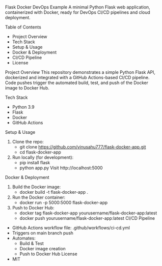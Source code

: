 Flask Docker DevOps Example
A minimal Python Flask web application, containerized with Docker, ready for DevOps CI/CD pipelines and cloud deployment.

Table of Contents

- Project Overview
- Tech Stack
- Setup & Usage
- Docker & Deployment
- CI/CD Pipeline
- License

Project Overview
This repository demonstrates a simple Python Flask API, dockerized and integrated with a GitHub Actions-based CI/CD pipeline. Code pushes trigger the automated build, test, and push of the Docker image to Docker Hub.

Tech Stack
- Python 3.9
- Flask
- Docker
- GitHub Actions

Setup & Usage
1. Clone the repo:
   - git clone https://github.com/vinusahu777/flask-docker-app.git
   - cd flask-docker-app
2. Run locally (for development):
   - pip install flask
   - python app.py
   Visit http://localhost:5000

Docker & Deployment
1. Build the Docker image:
   - docker build -t flask-docker-app .
2. Run the Docker container:
   - docker run -p 5000:5000 flask-docker-app
3. Push to Docker Hub:
   - docker tag flask-docker-app yourusername/flask-docker-app:latest
   - docker push yourusername/flask-docker-app:latest
CI/CD Pipeline
- GitHub Actions workflow file: .github/workflows/ci-cd.yml
- Triggers on main branch push
- Automates:
  - Build & Test
  - Docker image creation
  - Push to Docker Hub
License
- MIT
